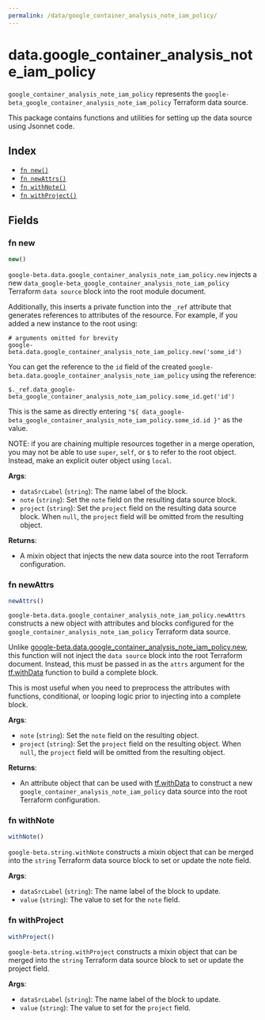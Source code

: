 ```yaml
---
permalink: /data/google_container_analysis_note_iam_policy/
---
```


# data.google_container_analysis_note_iam_policy

`google_container_analysis_note_iam_policy` represents the `google-beta_google_container_analysis_note_iam_policy` Terraform data source.



This package contains functions and utilities for setting up the data source using Jsonnet code.


## Index

* [`fn new()`](#fn-new)
* [`fn newAttrs()`](#fn-newattrs)
* [`fn withNote()`](#fn-withnote)
* [`fn withProject()`](#fn-withproject)

## Fields

### fn new

```ts
new()
```


`google-beta.data.google_container_analysis_note_iam_policy.new` injects a new `data_google-beta_google_container_analysis_note_iam_policy` Terraform `data source`
block into the root module document.

Additionally, this inserts a private function into the `_ref` attribute that generates references to attributes of the
resource. For example, if you added a new instance to the root using:

    # arguments omitted for brevity
    google-beta.data.google_container_analysis_note_iam_policy.new('some_id')

You can get the reference to the `id` field of the created `google-beta.data.google_container_analysis_note_iam_policy` using the reference:

    $._ref.data_google-beta_google_container_analysis_note_iam_policy.some_id.get('id')

This is the same as directly entering `"${ data_google-beta_google_container_analysis_note_iam_policy.some_id.id }"` as the value.

NOTE: if you are chaining multiple resources together in a merge operation, you may not be able to use `super`, `self`,
or `$` to refer to the root object. Instead, make an explicit outer object using `local`.

**Args**:
  - `dataSrcLabel` (`string`): The name label of the block.
  - `note` (`string`): Set the `note` field on the resulting data source block.
  - `project` (`string`): Set the `project` field on the resulting data source block. When `null`, the `project` field will be omitted from the resulting object.

**Returns**:
- A mixin object that injects the new data source into the root Terraform configuration.


### fn newAttrs

```ts
newAttrs()
```


`google-beta.data.google_container_analysis_note_iam_policy.newAttrs` constructs a new object with attributes and blocks configured for the `google_container_analysis_note_iam_policy`
Terraform data source.

Unlike [google-beta.data.google_container_analysis_note_iam_policy.new](#fn-new), this function will not inject the `data source`
block into the root Terraform document. Instead, this must be passed in as the `attrs` argument for the
[tf.withData](https://github.com/tf-libsonnet/core/tree/main/docs#fn-withdata) function to build a complete block.

This is most useful when you need to preprocess the attributes with functions, conditional, or looping logic prior to
injecting into a complete block.

**Args**:
  - `note` (`string`): Set the `note` field on the resulting object.
  - `project` (`string`): Set the `project` field on the resulting object. When `null`, the `project` field will be omitted from the resulting object.

**Returns**:
  - An attribute object that can be used with [tf.withData](https://github.com/tf-libsonnet/core/tree/main/docs#fn-withdata) to construct a new `google_container_analysis_note_iam_policy` data source into the root Terraform configuration.


### fn withNote

```ts
withNote()
```

`google-beta.string.withNote` constructs a mixin object that can be merged into the `string`
Terraform data source block to set or update the note field.



**Args**:
  - `dataSrcLabel` (`string`): The name label of the block to update.
  - `value` (`string`): The value to set for the `note` field.


### fn withProject

```ts
withProject()
```

`google-beta.string.withProject` constructs a mixin object that can be merged into the `string`
Terraform data source block to set or update the project field.



**Args**:
  - `dataSrcLabel` (`string`): The name label of the block to update.
  - `value` (`string`): The value to set for the `project` field.
